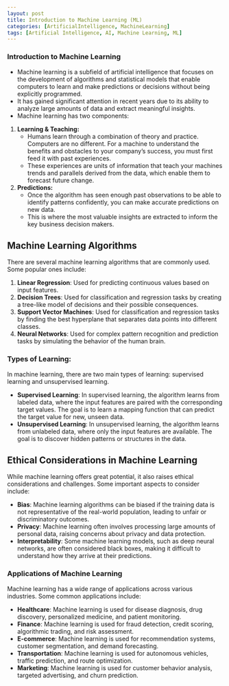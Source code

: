 ```yaml
---
layout: post
title: Introduction to Machine Learning (ML)
categories: [ArtificialIntelligence, MachineLearning]
tags: [Artificial Intelligence, AI, Machine Learning, ML]
---
```


### Introduction to Machine Learning

- Machine learning is a subfield of artificial intelligence that focuses on the development of algorithms and statistical models that enable computers to learn and make predictions or decisions without being explicitly programmed. 
- It has gained significant attention in recent years due to its ability to analyze large amounts of data and extract meaningful insights.
- Machine learning has two components:
1. **Learning & Teaching:**
    - Humans learn through a combination of theory and practice. Computers are no different. For a machine to understand the benefits and obstacles to your company’s success, you must first feed it with past experiences. 
    - These experiences are units of information that teach your machines trends and parallels derived from the data, which enable them to forecast future change.
2. **Predictions:**
    - Once the algorithm has seen enough past observations to be able to identify patterns confidently, you can make accurate predictions on new data. 
    - This is where the most valuable insights are extracted to inform the key business decision makers.


## Machine Learning Algorithms

There are several machine learning algorithms that are commonly used. Some popular ones include:

1. **Linear Regression**: Used for predicting continuous values based on input features.
2. **Decision Trees**: Used for classification and regression tasks by creating a tree-like model of decisions and their possible consequences.
3. **Support Vector Machines**: Used for classification and regression tasks by finding the best hyperplane that separates data points into different classes.
4. **Neural Networks**: Used for complex pattern recognition and prediction tasks by simulating the behavior of the human brain.

### Types of Learning:

In machine learning, there are two main types of learning: supervised learning and unsupervised learning.

- **Supervised Learning**: In supervised learning, the algorithm learns from labeled data, where the input features are paired with the corresponding target values. The goal is to learn a mapping function that can predict the target value for new, unseen data.
- **Unsupervised Learning**: In unsupervised learning, the algorithm learns from unlabeled data, where only the input features are available. The goal is to discover hidden patterns or structures in the data.

## Ethical Considerations in Machine Learning

While machine learning offers great potential, it also raises ethical considerations and challenges. Some important aspects to consider include:

- **Bias**: Machine learning algorithms can be biased if the training data is not representative of the real-world population, leading to unfair or discriminatory outcomes.
- **Privacy**: Machine learning often involves processing large amounts of personal data, raising concerns about privacy and data protection.
- **Interpretability**: Some machine learning models, such as deep neural networks, are often considered black boxes, making it difficult to understand how they arrive at their predictions.

### Applications of Machine Learning

Machine learning has a wide range of applications across various industries. Some common applications include:

- **Healthcare**: Machine learning is used for disease diagnosis, drug discovery, personalized medicine, and patient monitoring.
- **Finance**: Machine learning is used for fraud detection, credit scoring, algorithmic trading, and risk assessment.
- **E-commerce**: Machine learning is used for recommendation systems, customer segmentation, and demand forecasting.
- **Transportation**: Machine learning is used for autonomous vehicles, traffic prediction, and route optimization.
- **Marketing**: Machine learning is used for customer behavior analysis, targeted advertising, and churn prediction.

